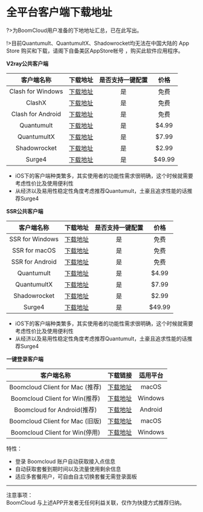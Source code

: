 # 全平台客户端下载地址

?>为BoomCloud用户准备的下地地址汇总，已在此写出。

!>目前Quantumult、QuantumultX、Shadowrocket均无法在中国大陆的 App Store 购买和下载，请阁下自备美区AppStore帐号 ，购买此软件应用程序。  

**V2ray公共客户端**

| 客户端名称 | 下载地址 | 是否支持一键配置 | 价格 |
| :---: | :---: | :---: | :---: |
| Clash for Windows | [下载地址](https://cdn.t9c.co/download/Clash.for.Windows.Setup.0.11.1.exe) | 是 | 免费 |
| ClashX | [下载地址](https://cdn.t9c.co/download/ClashX.dmg) | 是 | 免费 |
| Clash for Android | [下载地址](https://cdn.t9c.co/download/clash2.0.18.apk) | 是 | 免费 |
| Quantumult | [下载地址](https://apps.apple.com/us/app/quantumult/id1252015438) | 是 | $4.99 |
| QuantumultX | [下载地址](https://apps.apple.com/us/app/quantumult-x/id1443988620) | 是 | $7.99 |
| Shadowrocket | [下载地址](https://apps.apple.com/us/app/shadowrocket/id932747118) | 是 | $2.99 |
| Surge4 | [下载地址](https://apps.apple.com/us/app/surge-4/id1442620678) | 是 | $49.99 |

* iOS下的客户端种类繁多，其实使用者的功能性需求很明确，这个时候就需要考虑性价比及使用便利性
* 从经济以及易用性稳定性角度考虑推荐Quantumult，土豪且追求性能的话推荐Surge4


**SSR公共客户端**

| 客户端名称 | 下载地址 | 是否支持一键配置 | 价格 |
| :---: | :---: | :---: | :---: |
| SSR for Windows | [下载地址](https://cdn.t9c.co/download/ShadowsocksR.7z) | 是 | 免费 |
| SSR for macOS | [下载地址](https://cdn.t9c.co/download/ssr-mac.dmg) | 是 | 免费 |
| SSR for Android | [下载地址](https://cdn.t9c.co/download/ssr-android.apk) | 是 | 免费 |
| Quantumult | [下载地址](https://apps.apple.com/us/app/quantumult/id1252015438) | 是 | $4.99 |
| QuantumultX | [下载地址](https://apps.apple.com/us/app/quantumult-x/id1443988620) | 是 | $7.99 |
| Shadowrocket | [下载地址](https://apps.apple.com/us/app/shadowrocket/id932747118) | 是 | $2.99 |
| Surge4 | [下载地址](https://apps.apple.com/us/app/surge-4/id1442620678) | 是 | $49.99 |

* iOS下的客户端种类繁多，其实使用者的功能性需求很明确，这个时候就需要考虑性价比及使用便利性 
* 从经济以及易用性稳定性角度考虑推荐Quantumult，土豪且追求性能的话推荐Surge4

**一键登录客户端**

| 客户端名称 | 下载链接 | 适用平台 |
| :---: | :---: | :---: |
| Boomcloud Client for Mac (推荐)| [下载地址](https://cdn.t9c.co/download/BoomCloud_0.2.1.dmg) | macOS | 
| Boomcloud Client for Win(推荐)| [下载地址](https://cdn.t9c.co/download/BoomCloud_0.2.1.exe) | Windows | 
| Boomcloud  for Android(推荐)| [下载地址](https://cdn.t9c.co/download/BoomCloud_1.2.15.apk) | Android | 
| Boomcloud Client for Mac (旧版)| [下载地址](https://cdn.t9c.co/download/BoomCloud_v3.0.dmg) | macOS | 
| Boomcloud Client for Win(停用)| [下载地址](https://cdn.t9c.co/download/BoomCloud_1.0.2.zip) | Windows | 

特性：  
* 登录 Boomcloud 账户自动获取接入点信息
* 自动获取套餐到期时间以及流量使用剩余信息 
* 适应多套餐用户，可自由自主切换套餐无需登录面板   
---
注意事项：  
BoomCloud 与上述APP开发者无任何利益关联，仅作为快捷方式推荐归纳。



